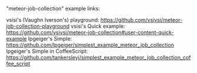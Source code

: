 "meteor-job-collection" example links:

vsisi's (Vaughn Iverson's) playground: https://github.com/vsivsi/meteor-job-collection-playground
vsisi's Quick example: https://github.com/vsivsi/meteor-job-collection#user-content-quick-example
lpgeiger's Simple: https://github.com/lpgeiger/simplest_example_meteor_job_collection
lpgeiger's Simple in CoffeeScript: https://github.com/tankersleyj/simplest_example_meteor_job_collection_coffee_script
